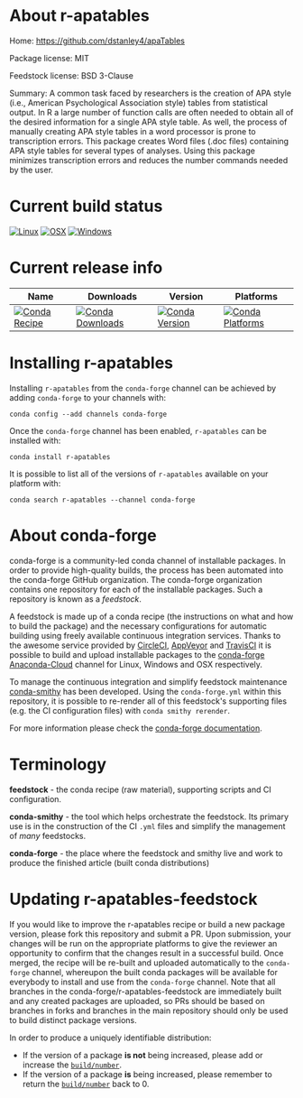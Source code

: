 About r-apatables
=================

Home: https://github.com/dstanley4/apaTables

Package license: MIT

Feedstock license: BSD 3-Clause

Summary: A common task faced by researchers is the creation of APA style (i.e., American Psychological Association style) tables from statistical output. In R a large number of function calls are often needed to obtain all of the desired information for a single APA style table. As well, the process of manually creating APA style tables in a word processor is prone to transcription errors. This package creates Word files (.doc files) containing APA style tables for several types of analyses. Using this package minimizes transcription errors and reduces the number commands needed by the user.



Current build status
====================

[![Linux](https://img.shields.io/circleci/project/github/conda-forge/r-apatables-feedstock/master.svg?label=Linux)](https://circleci.com/gh/conda-forge/r-apatables-feedstock)
[![OSX](https://img.shields.io/travis/conda-forge/r-apatables-feedstock/master.svg?label=macOS)](https://travis-ci.org/conda-forge/r-apatables-feedstock)
[![Windows](https://img.shields.io/appveyor/ci/conda-forge/r-apatables-feedstock/master.svg?label=Windows)](https://ci.appveyor.com/project/conda-forge/r-apatables-feedstock/branch/master)

Current release info
====================

| Name | Downloads | Version | Platforms |
| --- | --- | --- | --- |
| [![Conda Recipe](https://img.shields.io/badge/recipe-r--apatables-green.svg)](https://anaconda.org/conda-forge/r-apatables) | [![Conda Downloads](https://img.shields.io/conda/dn/conda-forge/r-apatables.svg)](https://anaconda.org/conda-forge/r-apatables) | [![Conda Version](https://img.shields.io/conda/vn/conda-forge/r-apatables.svg)](https://anaconda.org/conda-forge/r-apatables) | [![Conda Platforms](https://img.shields.io/conda/pn/conda-forge/r-apatables.svg)](https://anaconda.org/conda-forge/r-apatables) |

Installing r-apatables
======================

Installing `r-apatables` from the `conda-forge` channel can be achieved by adding `conda-forge` to your channels with:

```
conda config --add channels conda-forge
```

Once the `conda-forge` channel has been enabled, `r-apatables` can be installed with:

```
conda install r-apatables
```

It is possible to list all of the versions of `r-apatables` available on your platform with:

```
conda search r-apatables --channel conda-forge
```


About conda-forge
=================

conda-forge is a community-led conda channel of installable packages.
In order to provide high-quality builds, the process has been automated into the
conda-forge GitHub organization. The conda-forge organization contains one repository
for each of the installable packages. Such a repository is known as a *feedstock*.

A feedstock is made up of a conda recipe (the instructions on what and how to build
the package) and the necessary configurations for automatic building using freely
available continuous integration services. Thanks to the awesome service provided by
[CircleCI](https://circleci.com/), [AppVeyor](http://www.appveyor.com/)
and [TravisCI](https://travis-ci.org/) it is possible to build and upload installable
packages to the [conda-forge](https://anaconda.org/conda-forge)
[Anaconda-Cloud](http://docs.anaconda.org/) channel for Linux, Windows and OSX respectively.

To manage the continuous integration and simplify feedstock maintenance
[conda-smithy](http://github.com/conda-forge/conda-smithy) has been developed.
Using the ``conda-forge.yml`` within this repository, it is possible to re-render all of
this feedstock's supporting files (e.g. the CI configuration files) with ``conda smithy rerender``.

For more information please check the [conda-forge documentation](https://conda-forge.org/docs/).

Terminology
===========

**feedstock** - the conda recipe (raw material), supporting scripts and CI configuration.

**conda-smithy** - the tool which helps orchestrate the feedstock.
                   Its primary use is in the construction of the CI ``.yml`` files
                   and simplify the management of *many* feedstocks.

**conda-forge** - the place where the feedstock and smithy live and work to
                  produce the finished article (built conda distributions)


Updating r-apatables-feedstock
==============================

If you would like to improve the r-apatables recipe or build a new
package version, please fork this repository and submit a PR. Upon submission,
your changes will be run on the appropriate platforms to give the reviewer an
opportunity to confirm that the changes result in a successful build. Once
merged, the recipe will be re-built and uploaded automatically to the
`conda-forge` channel, whereupon the built conda packages will be available for
everybody to install and use from the `conda-forge` channel.
Note that all branches in the conda-forge/r-apatables-feedstock are
immediately built and any created packages are uploaded, so PRs should be based
on branches in forks and branches in the main repository should only be used to
build distinct package versions.

In order to produce a uniquely identifiable distribution:
 * If the version of a package **is not** being increased, please add or increase
   the [``build/number``](http://conda.pydata.org/docs/building/meta-yaml.html#build-number-and-string).
 * If the version of a package **is** being increased, please remember to return
   the [``build/number``](http://conda.pydata.org/docs/building/meta-yaml.html#build-number-and-string)
   back to 0.